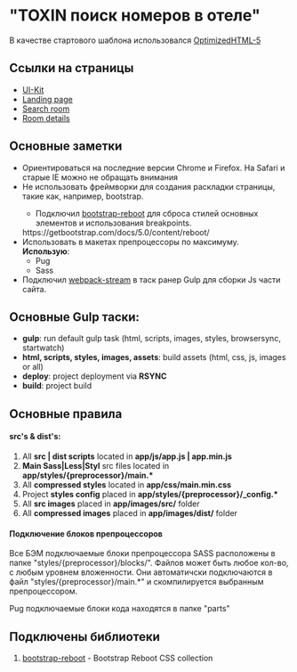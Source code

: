 <h1>"TOXIN поиск номеров в отеле"</h1>
<p>В качестве стартового шаблона использовался <a href="https://github.com/agragregra/OptimizedHTML-5">OptimizedHTML-5</a></p>

<h2>Ссылки на страницы</h2>

 <ul>
    <li><a href="index.html">UI-Kit</a></li>
    <li><a href="#">Landing page</a></li>
    <li><a href="#">Search room</a></li>
    <li><a href="#">Room details</a></li>
  </ul>

<h2>Основные заметки</h2>

<ul>
	<li>Ориентироваться на последние версии Chrome и Firefox. На Safari и старые IE можно не обращать внимания</li>
	<li>Не использовать фреймворки для создания раскладки страницы, такие как, например, bootstrap.</li>
    <ul>
      <li>Подключил <a href="https://getbootstrap.com/docs/5.0/content/reboot/">bootstrap-reboot</a> для сброса стилей основных элементов и использования breakpoints. </li>
    </ul>https://getbootstrap.com/docs/5.0/content/reboot/
	<li>Использовать в макетах препроцессоры по максимуму.<br> <b>Использую</b>:
    <ul>
      <li>Pug</li>
      <li>Sass</li>
    </ul>
  </li>
	<li>Подключил <a href="https://github.com/shama/webpack-stream">webpack-stream</a> в таск ранер Gulp для сборки Js части сайта.</li>
</ul>

<h2>Основные Gulp таски:</h2>

<ul>
	<li><strong>gulp</strong>: run default gulp task (html, scripts, images, styles, browsersync, startwatch)</li>
	<li><strong>html, scripts, styles, images, assets</strong>: build assets (html, css, js, images or all)</li>
	<li><strong>deploy</strong>: project deployment via <strong>RSYNC</strong></li>
	<li><strong>build</strong>: project build</li>
</ul>
<h2>Основные правила</h2>

<h4>src's & dist's:</h4>

<ol>
	<li>All <strong>src | dist scripts</strong> located in <strong>app/js/app.js | app.min.js</strong></li>
	<li><strong>Main Sass|Less|Styl</strong> src files located in <strong>app/styles/{preprocessor}/main.*</strong></li>
	<li>All <strong>compressed styles</strong> located in <strong>app/css/main.min.css</strong></li>
	<li>Project <strong>styles config</strong> placed in <strong>app/styles/{preprocessor}/_config.*</strong></li>
	<li>All <strong>src images</strong> placed in <strong>app/images/src/</strong> folder</li>
	<li>All <strong>compressed images</strong> placed in <strong>app/images/dist/</strong> folder</li>
</ol>

<h4>Подключение блоков препроцессоров</h4>

<p>Все БЭМ подключаемые блоки препроцессора SASS расположены в папке "styles/{preprocessor}/blocks/". Файлов может быть любое кол-во, с любым уровнем вложенности.
Они автоматичски подключаются в файл "styles/{preprocessor}/main.*" и скомпилируется выбранным препроцессором.</p>

<p>Pug подключаемые блоки кода находятся в папке "parts"</p>

<h2>Подключены библиотеки</h2>

<ol>
	<li><a href="https://getbootstrap.com/docs/4.0/content/reboot/">bootstrap-reboot</a> - Bootstrap Reboot CSS collection</li>
</ol>
